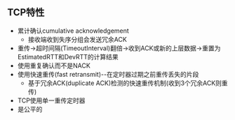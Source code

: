 
## TCP特性
* 累计确认cumulative acknowledgement     
  * 接收端收到失序分组会发送冗余ACK
* 重传->超时间隔(TimeoutInterval)翻倍->收到ACK或新的上层数据->重置为EstimatedRTT和DevRTT的计算结果
* 使用重复确认而不是NACK
* 使用快速重传(fast retransmit)--在定时器过期之前重传丢失的片段
  * 基于冗余ACK(duplicate ACK)检测的快速重传机制(收到3个冗余ACK则重传)
* TCP使用单一重传定时器
* 是公平的